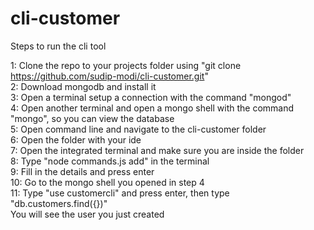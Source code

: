# cli-customer
Steps to run the cli tool

1: Clone the repo to your projects folder using "git clone https://github.com/sudip-modi/cli-customer.git" \
2: Download mongodb and install it\
3: Open a terminal setup a connection with the command "mongod"\
4: Open another terminal and open a mongo shell with the command "mongo", so you can view the database\
5: Open command line and navigate to the cli-customer folder\
6: Open the folder with your ide\
7: Open the integrated terminal and make sure you are inside the folder\
8: Type "node commands.js add" in the terminal\
9: Fill in the details and press enter\
10: Go to the mongo shell you opened in step 4\
11: Type "use customercli" and press enter, then type "db.customers.find({})"\
You will see the user you just created 

